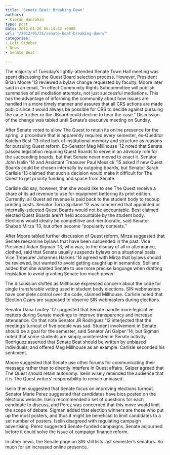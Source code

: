 ```yaml
---
title: 'Senate Beat: Breaking Dawn'
authors:
- Kieran Hanrahan
type: post
date: 2012-01-26 06:14:32 +0000
url: "/2012/01/25/senate-beat-breaking-dawn/"
categories:
- Left Sidebar
- News
- Senate Beat

---
```

The majority of Tuesday’s lightly-attended Senate Town Hall meeting was spent discussing the Quest Board selection process. However, President Brian Moore ’13 reviewed a bylaw change requested by faculty. Moore later said in an email, “In effect Community Rights Subcommittee will publish summaries of all mediation attempts, not just successful mediations. This has the advantage of informing the community about how issues are handled in a more timely manner and assures that all CRS actions are made public since it would always be possible for CRS to decide against pursuing the case further or the JBoard could decline to hear the case.” Discussion of the change was tabled until Senate’s executive meeting on Sunday.

After Senate voted to allow The Quest to retain its online presence for the spring, a procedure that is apparently required every semester, ex-Queditor Katelyn Best ’13 cited lack of institutional memory and structure as reasons for pursuing Quest reform. Ex-Senator Meg Millhouse ’12 noted that Senate passed legislation requiring Quest Boards to serve in an advisory role for the succeeding boards, but that Senate never moved to enact it. Senator John Iselin ’14 and Assistant Treasurer Paul Messick ’15 asked if new Quest Boards could be chosen internally by outgoing boards, but Senator Sarah Carlisle ’13 claimed that such a decision would make it difficult for The Quest to get priority funding and space from Senate.

Carlisle did say, however, that she would like to see The Quest receive a share of its ad revenue to use for equipment bettering its print edition. Currently, all Quest ad revenue is paid back to the student body to recoup printing costs. Senator Torra Spillane ’12 was concerned that appointed or internally-selected Quest Boards would not be accountable. Best claimed elected Quest Boards aren’t held accountable by the student body. Elections would ideally be competitive and meritocratic, said Senator Shabab Mirza ’13, but often become &#8220;popularity contests.&#8221;

After Moore tabled further discussion of Quest reform, Mirza suggested that Senate reexamine bylaws that have been suspended in the past. Vice President Aidan Sigman ’13, who was, to the dismay of all in attendance, clothed, said that Senate usually suspends bylaws on a situational basis. Vice Treasurer Johannes Harkins ’14 agreed with Mirza that bylaws should be reviewed, but wanted to avoid getting caught up in semantics. Spillane added that she wanted Senate to use more precise language when drafting legislation to avoid granting Senate too much power.

The discussion shifted as Millhouse expressed concern about the code for single transferable voting used in student body elections. SIN webmasters have complete control over the code, claimed Millhouse. Carlisle noted that Election Czars are supposed to observe SIN webmasters during elections.

Senator Dana Loutey ’12 suggested that Senate handle more legislative matters during Senate meetings to improve transparency and increase attendance. On that note Senator JR Rodriguez ’12 interjected that the meeting’s turnout of five people was sad. Student involvement in Senate should be a goal for the semester, said Senator Ari Galper ’14, but Sigman noted that some students are simply uninterested in Senate activity. Rodriguez asserted that Senate Beat should be written by unbiased individuals, and offered Meg Millhouse as an example. Carlisle seconded his sentiment.

Moore suggested that Senate use other forums for communicating their message rather than to directly interfere in Quest affairs. Galper agreed that The Quest should retain autonomy. Iselin wisely reminded the audience that it is The Quest writers’ responsibility to remain unbiased.

Iselin then suggested that Senate focus on improving elections turnout. Senator Marie Perez suggested that candidates have bios posted on the elections website. Iselin recommended a set of questions for each candidate to discuss, and Perez was concerned that this move would limit the scope of debate. Sigman added that election winners are those who put up the most posters, and thus it might be beneficial to limit candidates to a set number of posters. Iselin disagreed with regulating campaign advertising. Perez suggested Senate-funded campaigns. Senate adjourned before it could solve the issue of campaign finance reform.

In other news, the Senate page on SIN still lists last semester’s senators. So much for an increased online presence.